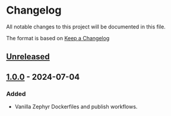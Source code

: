 # Changelog

All notable changes to this project will be documented in this file.

The format is based on [Keep a Changelog](https://keepachangelog.com/en/1.0.0/)

## [Unreleased]

## [1.0.0] - 2024-07-04

### Added

- Vanilla Zephyr Dockerfiles and publish workflows.

[unreleased]: https://github.com/IRNAS/irnas-docker-software/compare/v1.0.0...HEAD
[1.0.0]: https://github.com/IRNAS/irnas-docker-software/compare/b08044e0137bcbbf5f060545de6b2d2a9f1ee8d8...v1.0.0
